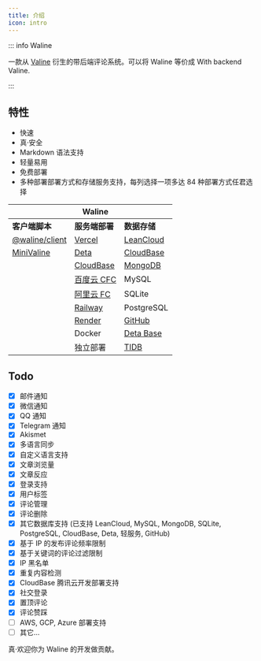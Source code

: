 ```yaml
---
title: 介绍
icon: intro
---
```


::: info Waline

一款从 [Valine](https://valine.js.org) 衍生的带后端评论系统。可以将 Waline 等价成 With backend Valine.

:::

<!-- more -->

## 特性

- 快速
- 真·安全
- Markdown 语法支持
- 轻量易用
- 免费部署
- 多种部署部署方式和存储服务支持，每列选择一项多达 84 种部署方式任君选择

|                                          | Waline                                                          |                                                   |
| ---------------------------------------- | --------------------------------------------------------------- | ------------------------------------------------- |
| **客户端脚本**                           | **服务端部署**                                                  | **数据存储**                                      |
| [@waline/client](https://waline.js.org)  | [Vercel](https://vercel.com)                                    | [LeanCloud](https://leancloud.app)                |
| [MiniValine](https://minivaline.js.org/) | [Deta](https://deta.sh)                                         | [CloudBase](https://cloudbase.net)                |
|                                          | [CloudBase](https://cloudbase.net/)                             | [MongoDB](https://mongodb.com)                    |
|                                          | [百度云 CFC](https://console.bce.baidu.com/cfc/#/cfc/functions) | MySQL                                             |
|                                          | [阿里云 FC](https://fc.console.aliyun.com/)                     | SQLite                                            |
|                                          | [Railway](https://railway.app)                                  | PostgreSQL                                        |
|                                          | [Render](https://render.com)                                    | [GitHub](https://github.com)                      |
|                                          | Docker                                                          | [Deta Base](https://docs.deta.sh/docs/base/about) |
|                                          | 独立部署                                                        | [TIDB](https://tidbcloud.com/)                    |


## Todo

- [x] 邮件通知
- [x] 微信通知
- [x] QQ 通知
- [x] Telegram 通知
- [x] Akismet
- [x] 多语言同步
- [x] 自定义语言支持
- [x] 文章浏览量
- [x] 文章反应
- [x] 登录支持
- [x] 用户标签
- [x] 评论管理
- [x] 评论删除
- [x] 其它数据库支持 (已支持 LeanCloud, MySQL, MongoDB, SQLite, PostgreSQL, CloudBase, Deta, 轻服务, GitHub)
- [x] 基于 IP 的发布评论频率限制
- [x] 基于关键词的评论过滤限制
- [x] IP 黑名单
- [x] 重复内容检测
- [x] CloudBase 腾讯云开发部署支持
- [x] 社交登录
- [x] 置顶评论
- [x] 评论赞踩
- [ ] AWS, GCP, Azure 部署支持
- [ ] 其它...

真·欢迎你为 Waline 的开发做贡献。
